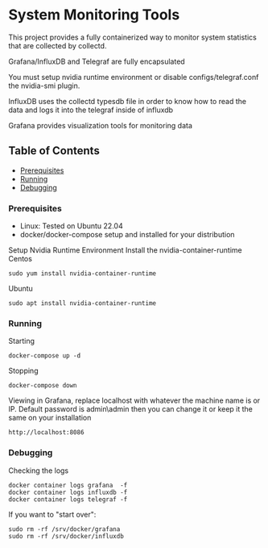# System Monitoring Tools

This project provides a fully containerized way to monitor system statistics that are collected by collectd.

Grafana/InfluxDB and Telegraf are fully encapsulated

You must setup nvidia runtime environment or disable configs/telegraf.conf the
nvidia-smi plugin.

InfluxDB uses the collectd typesdb file in order to know
how to read the data and logs it into the telegraf inside
of influxdb

Grafana provides visualization tools for monitoring data

## Table of Contents

   * [Prerequisites](#prerequisites)
   * [Running](#running)
   * [Debugging](#debugging)

### Prerequisites
* Linux: Tested on Ubuntu 22.04
* docker/docker-compose setup and installed for your distribution

Setup Nvidia Runtime Environment
Install the nvidia-container-runtime
Centos
```
sudo yum install nvidia-container-runtime
```
Ubuntu
```
sudo apt install nvidia-container-runtime
```

### Running

Starting
```
docker-compose up -d
```

Stopping
```
docker-compose down
```

Viewing in Grafana, replace localhost with whatever the machine
name is or IP. Default password is admin\admin then you can change
it or keep it the same on your installation
```
http://localhost:8086
```

### Debugging

Checking the logs

```
docker container logs grafana  -f
docker container logs influxdb -f
docker container logs telegraf -f
```
If you want to "start over":
```
sudo rm -rf /srv/docker/grafana
sudo rm -rf /srv/docker/influxdb
```
